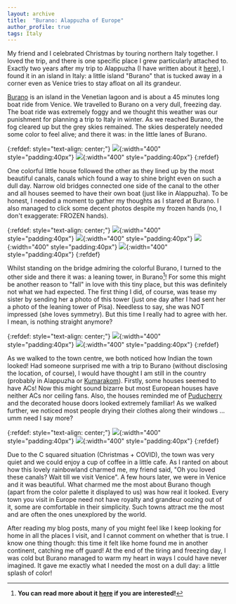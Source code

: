 ```yaml
---
layout: archive
title:  "Burano: Alappuzha of Europe"
author_profile: true
tags: Italy
---
```

My friend and I celebrated Christmas by touring northern Italy together. I loved the trip, and there is one specific place I grew particularly attached to. Exactly two years after my trip to Alappuzha (I have written about it [here](https://mugdhak30.github.io/Alappuzha-Venice-of-the-East/)), I found it in an island in Italy: a little island "Burano" that is tucked away in a corner even as Venice tries to stay afloat on all its grandeur.

[Burano](https://www.isoladiburano.it/en/) is an island in the Venetian lagoon and is about a 45 minutes long boat ride from Venice. We travelled to Burano on a very dull, freezing day. The boat ride was extremely foggy and we thought this weather was our punishment for planning a trip to Italy in winter. As we reached Burano, the fog cleared up but the grey skies remained. The skies desperately needed some color to feel alive; and there it was: in the little lanes of Burano. 

{:refdef: style="text-align: center;"}
![](/images/Burano9.jpg){:width="400" style="padding:40px"}
![](/images/Burano3.jpg){:width="400" style="padding:40px"}
{:refdef}

One colorful little house followed the other as they lined up by the most beautiful canals, canals which found a way to shine bright even on such a dull day. Narrow old bridges connected one side of the canal to the other and all houses seemed to have their own boat (just like in Alappuzha). To be honest, I needed a moment to gather my thoughts as I stared at Burano. I also managed to click some decent photos despite my frozen hands (no, I don't exaggerate: FROZEN hands).

{:refdef: style="text-align: center;"}
![](/images/Burano2.jpg){:width="400" style="padding:40px"}
![](/images/Burano4.jpg){:width="400" style="padding:40px"}
![](/images/Burano5.jpg){:width="400" style="padding:40px"}
![](/images/Burano10.jpg){:width="400" style="padding:40px"}
{:refdef}

Whilst standing on the bridge admiring the colorful Burano, I turned to the other side and there it was: a leaning tower, in Burano[^1]! For some this might be another reason to "fall" in love with this tiny place, but this was definitely not what we had expected. The first thing I did, of course, was tease my sister by sending her a photo of this tower (just one day after I had sent her a photo of the leaning tower of Pisa). Needless to say, she was NOT impressed (she loves symmetry). But this time I really had to agree with her. I mean, is nothing straight anymore?

{:refdef: style="text-align: center;"}
![](/images/Burano6.jpg){:width="400" style="padding:40px"}
![](/images/Burano7.jpg){:width="400" style="padding:40px"}
{:refdef}

As we walked to the town centre, we both noticed how Indian the town looked! Had someone surprised me with a trip to Burano (without disclosing the location, of course), I would have thought I am still in the country (probably in Alappuzha or [Kumarakom](https://www.kumarakom.com/)). Firstly, some houses seemed to have ACs! Now this might sound bizarre but most European houses have neither ACs nor ceiling fans. Also, the houses reminded me of [Puducherry](https://www.pondytourism.in/) and the decorated house doors looked extremely familiar! As we walked further, we noticed most people drying their clothes along their windows ... umm need I say more? 

{:refdef: style="text-align: center;"}
![](/images/Burano8.jpg){:width="400" style="padding:40px"}
![](/images/Burano11.jpg){:width="400" style="padding:40px"}
{:refdef}

Due to the C squared situation (Christmas + COVID), the town was very quiet and we could enjoy a cup of coffee in a little cafe. As I ranted on about how this lovely rainbowland charmed me, my friend said, "Oh you loved these canals? Wait till we visit Venice". A few hours later, we were in Venice and it was beautiful. What charmed me the most about Burano though (apart from the color palette it displayed to us) was how real it looked. Every town you visit in Europe need not have royalty and grandeur oozing out of it, some are comfortable in their simplicity. Such towns attract me the most and are often the ones unexplored by the world.

After reading my blog posts, many of you might feel like I keep looking for home in all the places I visit, and I cannot comment on whether that is true. I know one thing though: this time it felt like home found me in another continent, catching me off guard! At the end of the tiring and freezing day, I was cold but Burano managed to warm my heart in ways I could have never imagined. It gave me exactly what I needed the most on a dull day: a little splash of color!

[^1]: **You can read more about it [here](https://www.isoladiburano.it/en/leaning-bell-tower.html) if you are interested!**